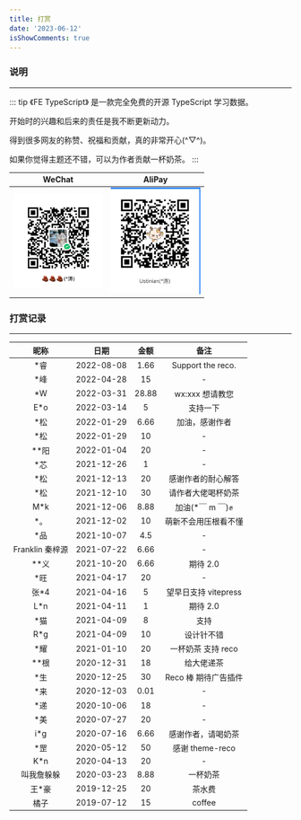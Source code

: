 ```yaml
---
title: 打赏
date: '2023-06-12'
isShowComments: true
---
```


### 说明

<hr />

::: tip
《FE TypeScript》 是一款完全免费的开源 TypeScript 学习数据。

开始时的兴趣和后来的责任是我不断更新动力。

得到很多网友的称赞、祝福和贡献，真的非常开心(^▽^)。

如果你觉得主题还不错，可以为作者贡献一杯奶茶。
:::

| WeChat                                                    | AliPay                                                    |
| --------------------------------------------------------- | --------------------------------------------------------- |
| <img style="width: 160px" src="./../assets/weChat.jpg" /> | <img style="width: 160px" src="./../assets/AliPay.jpg" /> |

### 打赏记录

<hr/>

|      昵称       |    日期    | 金额  |         备注         |
| :-------------: | :--------: | :---: | :------------------: |
|      \*睿       | 2022-08-08 | 1.66  |  Support the reco.   |
|      \*峰       | 2022-04-28 |  15   |          -           |
|       \*W       | 2022-03-31 | 28.88 |   wx:xxx 想请教您    |
|      E\*o       | 2022-03-14 |   5   |       支持一下       |
|      \*松       | 2022-01-29 | 6.66  |    加油，感谢作者    |
|      \*松       | 2022-01-29 |  10   |          -           |
|     \*\*阳      | 2022-01-04 |  20   |          -           |
|      \*芯       | 2021-12-26 |   1   |          -           |
|      \*松       | 2021-12-13 |  20   |  感谢作者的耐心解答  |
|      \*松       | 2021-12-10 |  30   |  请作者大佬喝杯奶茶  |
|      M\*k       | 2021-12-06 | 8.88  |  加油(\*￣ m ￣)✊   |
|      \*。       | 2021-12-02 |  10   | 萌新不会用压根看不懂 |
|      \*品       | 2021-10-07 |  4.5  |          -           |
| Franklin 秦梓源 | 2021-07-22 | 6.66  |          -           |
|     \*\*义      | 2021-10-20 | 6.66  |       期待 2.0       |
|      \*旺       | 2021-04-17 |  20   |          -           |
|      张\*4      | 2021-04-16 |   5   | 望早日支持 vitepress |
|      L\*n       | 2021-04-11 |   1   |       期待 2.0       |
|      \*猫       | 2021-04-09 |   8   |         支持         |
|      R\*g       | 2021-04-09 |  10   |      设计针不错      |
|      \*耀       | 2021-01-10 |  20   |  一杯奶茶 支持 reco  |
|     \*\*根      | 2020-12-31 |  18   |      给大佬递茶      |
|      \*生       | 2020-12-25 |  30   | Reco 棒 期待广告插件 |
|      \*来       | 2020-12-03 | 0.01  |          -           |
|      \*递       | 2020-10-06 |  18   |          -           |
|      \*美       | 2020-07-27 |  20   |          -           |
|      i\*g       | 2020-07-16 | 6.66  |  感谢作者，请喝奶茶  |
|      \*罡       | 2020-05-12 |  50   |   感谢 theme-reco    |
|      K\*n       | 2020-04-13 |  20   |          -           |
|   叫我詹躲躲    | 2020-03-23 | 8.88  |       一杯奶茶       |
|     王\*豪      | 2019-12-25 |  20   |        茶水费        |
|      橘子       | 2019-07-12 |  15   |        coffee        |
